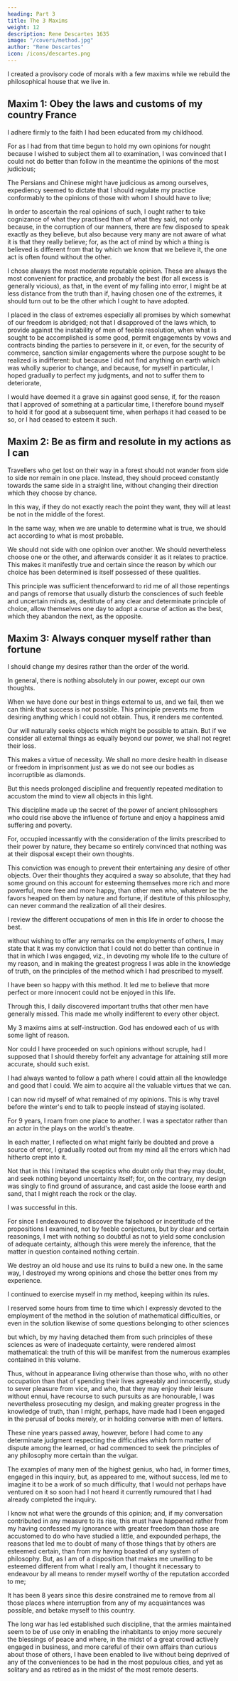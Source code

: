 ```yaml
---
heading: Part 3
title: The 3 Maxims
weight: 12
description: Rene Descartes 1635
image: "/covers/method.jpg"
author: "Rene Descartes"
icon: /icons/descartes.png
---
```




<!-- Before rebuilding the house in which we live, 
that it be pulled down
, and materials and builders provided, or that we engage in the work ourselves, according to a plan which we have beforehand carefully drawn out, 

but as it is likewise necessary that we be furnished with some other house in which we may live commodiously during the operations, so that I might not remain irresolute in my actions, while my reason compelled me to suspend my judgement, and that I might not be prevented from living thenceforward in the greatest possible felicity,  -->

I created a provisory code of morals with a few maxims while we rebuild the philosophical house that we live in. 


## Maxim 1: Obey the laws and customs of my country France

I adhere firmly to the faith I had been educated from my childhood. <!--  and regulating my conduct in every other matter according to the most moderate opinions, and the farthest removed from extremes, which should happen to be adopted in practice with general consent of the most judicious of those among whom I might be living.  -->

For as I had from that time begun to hold my own opinions for nought because I wished to subject them all to examination, I was convinced that I could not do better than follow in the meantime the opinions of the most judicious;

The Persians and Chinese might have judicious as among ourselves, expediency seemed to dictate that I should regulate my practice conformably to the opinions of those with whom I should have to live; 

In order to ascertain the real opinions of such, I ought rather to take cognizance of what they practised than of what they said, not only because, in the corruption of our manners, there are few disposed to speak exactly as they believe, but also because very many are not aware of what it is that they really believe; for, as the act of mind by which a thing is believed is different from that by which we know that we believe it, the one act is often found without the other. 

I chose always the most moderate reputable opinion. These are always the most convenient for practice, and probably the best (for all excess is generally vicious), as that, in the event of my falling into error, I might be at less distance from the truth than if, having chosen one of the extremes, it should turn out to be the other which I ought to have adopted.


I placed in the class of extremes especially all promises by which somewhat of our freedom is abridged; not that I disapproved of the laws which, to provide against the instability of men of feeble resolution, when what is sought to be accomplished is some good, permit engagements by vows and contracts binding the parties to persevere in it, or even, for the security of commerce, sanction similar engagements where the purpose sought to be realized is indifferent: but because I did not find anything on earth which was wholly superior to change, and because, for myself in particular, I hoped gradually to perfect my judgments, and not to suffer them to deteriorate, 

I would have deemed it a grave sin against good sense, if, for the reason that I approved of something at a particular time, I therefore bound myself to hold it for good at a subsequent time, when perhaps it had ceased to be so, or I had ceased to esteem it such.


## Maxim 2: Be as firm and resolute in my actions as I can 

<!-- One should not adhere less steadfastly to the most doubtful opinions, when once adopted, than if they had been highly certain

Examples are the  -->

Travellers who get lost on their way in a forest should not wander from side to side nor remain in one place. Instead, they should proceed constantly towards the same side in a straight line, without changing their direction which they choose by chance.

In this way, if they do not exactly reach the point they want, they will at least be not in the middle of the forest. 

In the same way, <!-- since in action it frequently happens that no delay is permissible, it is very certain  --> when we are unable to determine what is true, we should act according to what is most probable.

We should not side with one opinion over another. <!-- Even though we should not remark a greater probability in one opinion than in another, --> We should nevertheless choose one or the other, and afterwards consider it as it relates to practice. This makes it manifestly true and certain since the reason by which our choice has been determined is itself possessed of these qualities. 

This principle was sufficient thenceforward to rid me of all those repentings and pangs of remorse that usually disturb the consciences of such feeble and uncertain minds as, destitute of any clear and determinate principle of choice, allow themselves one day to adopt a course of action as the best, which they abandon the next, as the opposite.


## Maxim 3: Always conquer myself rather than fortune

I should change my desires rather than the order of the world. 

In general, <!--  accustom myself to the persuasion that, , --> there is nothing absolutely in our power, except our own thoughts. 

When we have done our best in things external to us, and we fail, then we can think that success is <!-- to be held, as regards us, absolutely --> not possible. This principle prevents me from desiring anything which I could not obtain. Thus, it renders me contented. 

Our will naturally seeks objects which might be possible to attain. But if we consider all external things as equally beyond our power, we shall not regret their loss. <!-- absence of such goods as seem due to our birth, when deprived of them without any fault of ours, than our not possessing the kingdoms of China or Mexico, and  -->

This makes a virtue of necessity. We shall no more desire health in disease or freedom in imprisonment just as we do not see our bodies as incorruptible as diamonds<!-- , or the wings of birds to fly with -->. 

But this needs prolonged discipline and frequently repeated meditation to accustom the mind to view all objects in this light. 

This discipline made up <!-- I believe that in this chiefly consisted --> the secret of the power of ancient philosophers who could rise above the influence of fortune and enjoy a happiness amid suffering and poverty. 

For, occupied incessantly with the consideration of the limits prescribed to their power by nature, they became so entirely convinced that nothing was at their disposal except their own thoughts. 

This conviction was enough to prevent their entertaining any desire of other objects. Over their thoughts they acquired a sway so absolute, that they had some ground on this account for esteeming themselves more rich and more powerful, more free and more happy, than other men who, whatever be the favors heaped on them by nature and fortune, if destitute of this philosophy, can never command the realization of all their desires.

I review the different occupations of men in this life in order to choose the best.


without wishing to offer any remarks on the employments of others, I may state that it was my conviction that I could not do better than continue in that in which I was engaged, viz., in devoting my whole life to the culture of my reason, and in making the greatest progress I was able in the knowledge of truth, on the principles of the method which I had prescribed to myself. 


I have been so happy with this method. It led me to believe that more perfect or more innocent could not be enjoyed in this life. 


Through this, I daily discovered important truths that other men have generally missed. This made me <!--  ignorant, the gratification thence arising so occupied my mind that I was --> wholly indifferent to every other object. 

My 3 maxims aims at self-instruction. God has endowed each of us with some light of reason. <!--  by which to distinguish truth from error, I could not have believed that I ought for a single moment to rest satisfied with the opinions of another, unless I had resolved to exercise my own judgment in examining these whenever I should be duly qualified for the task.  -->

Nor could I have proceeded on such opinions without scruple, had I supposed that I should thereby forfeit any advantage for attaining still more accurate, should such exist. 

<!-- And, in fine, I could not have restrained my desires, nor remained satisfied had  -->

I had always wanted to follow a path where I could <!--  in which I thought myself certain of  -->attain all the knowledge and good that I could. <!--   to the acquisition of which I was competent, as well as the largest amount of what is truly good which I could ever hope to secure --> We aim to <!-- Inasmuch as we neither seek nor shun any object except in so far as our understanding represents it as good or bad, all that is necessary to right action is right judgment, and to the best action the most correct judgment, that is, to the --> acquire all the valuable virtues that we can.  <!-- with all else that is truly valuable and within our reach; and the assurance of such an acquisition cannot fail to render us contented. -->

<!-- Having thus provided myself with these maxims, and having placed them in reserve along with the truths of faith, which have ever occupied the first place in my belief, I came to the conclusion that  -->

I can now <!--  might with freedom set about --> rid myself of what remained of my opinions. This is why travel before the winter's end to talk to people instead of staying isolated. 

<!-- And, inasmuch as I hoped to be better able successfully to accomplish this work by holding intercourse with mankind, than by remaining longer shut up in the retirement where these thoughts had occurred to me, I betook me again to travelling before the winter was well ended. And, during the nine subsequent years, I did nothing but -->

For 9 years, I roam from one place to another. I was a spectator rather than an actor in the plays on the world's theatre.

In each matter, I reflected on what might fairly be doubted and prove a source of error, I gradually rooted out from my mind all the errors which had hitherto crept into it. 

Not that in this I imitated the sceptics who doubt only that they may doubt, and seek nothing beyond uncertainty itself; for, on the contrary, my design was singly to find ground of assurance, and cast aside the loose earth and sand, that I might reach the rock or the clay. 

I was successful in this. 

For since I endeavoured to discover the falsehood or incertitude of the propositions I examined, not by feeble conjectures, but by clear and certain reasonings, I met with nothing so doubtful as not to yield some conclusion of adequate certainty, although this were merely the inference, that the matter in question contained nothing certain. 

We destroy an old house and use its ruins to build a new one. <!-- , we usually reserve the ruins to contribute towards the erection, so, in --> In the same way, I destroyed my wrong opinions and chose the better ones from my experience. <!-- , I made a variety of observations and acquired an amount of experience of which I availed myself in the establishment of more certain.  -->

I continued to exercise myself in my method, keeping within  <!-- besides taking care in general to conduct all my thoughts according to --> its rules. 

I reserved some hours from time to time which I expressly devoted to the employment of the method in the solution of mathematical difficulties, or even in the solution likewise of some questions belonging to other sciences

but which, by my having detached them from such principles of these sciences as were of inadequate certainty, were rendered almost mathematical: the truth of this will be manifest from the numerous examples contained in this volume. 

Thus, without in appearance living otherwise than those who, with no other occupation than that of spending their lives agreeably and innocently, study to sever pleasure from vice, and who, that they may enjoy their leisure without ennui, have recourse to such pursuits as are honourable, I was nevertheless prosecuting my design, and making greater progress in the knowledge of truth, than I might, perhaps, have made had I been engaged in the perusal of books merely, or in holding converse with men of letters.

These nine years passed away, however, before I had come to any determinate judgment respecting the difficulties which form matter of dispute among the learned, or had commenced to seek the principles of any philosophy more certain than the vulgar.

The examples of many men of the highest genius, who had, in former times, engaged in this inquiry, but, as appeared to me, without success, led me to imagine it to be a work of so much difficulty, that I would not perhaps have ventured on it so soon had I not heard it currently rumoured that I had already completed the inquiry. 

I know not what were the grounds of this opinion; and, if my conversation contributed in any measure to its rise, this must have happened rather from my having confessed my ignorance with greater freedom than those are accustomed to do who have studied a little, and expounded perhaps, the reasons that led me to doubt of many of those things that by others are esteemed certain, than from my having boasted of any system of philosophy. But, as I am of a disposition that makes me unwilling to be esteemed different from what I really am, I thought it necessary to endeavour by all means to render myself worthy of the reputation accorded to me; 

It has been 8 years since this desire constrained me to remove from all those places where interruption from any of my acquaintances was possible, and betake myself to this country.

The long war has led established such discipline, that the armies maintained seem to be of use only in enabling the inhabitants to enjoy more securely the blessings of peace and where, in the midst of a great crowd actively engaged in business, and more careful of their own affairs than curious about those of others, I have been enabled to live without being deprived of any of the conveniences to be had in the most populous cities, and yet as solitary and as retired as in the midst of the most remote deserts.
